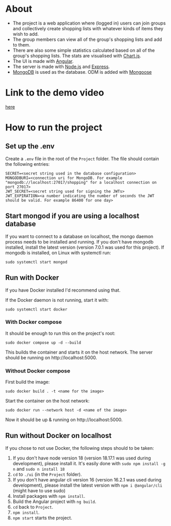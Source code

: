 # About

- The project is a web application where (logged in) users can join groups and collectively create shopping lists with whatever kinds of items they wish to add.
- The group members can view all of the group's shopping lists and add to them.
- There are also some simple statistics calculated based on all of the group's shopping lists. The stats are visualised with [Chart.js](https://www.chartjs.org/docs/latest/).
- The UI is made with [Angular](https://angular.io/).
- The server is made with [Node.js](https://nodejs.org/en) and  [Express](https://expressjs.com/).
- [MongoDB](https://www.mongodb.com/) is used as the database. ODM is added with [Mongoose](https://mongoosejs.com/)

# Link to the demo video

[here](https://lut-my.sharepoint.com/:v:/g/personal/jaakko_pyrhonen_student_lut_fi/ETHaztap1eNGiVbcg9Y8Ka0B7u3ZWHfGQD0UF2LFp1bQ5A?nav=eyJyZWZlcnJhbEluZm8iOnsicmVmZXJyYWxBcHAiOiJPbmVEcml2ZUZvckJ1c2luZXNzIiwicmVmZXJyYWxBcHBQbGF0Zm9ybSI6IldlYiIsInJlZmVycmFsTW9kZSI6InZpZXciLCJyZWZlcnJhbFZpZXciOiJNeUZpbGVzTGlua0RpcmVjdCJ9fQ&e=Oa7MZ0)

# How to run the project 

## Set up the .env

Create a `.env` file in the root of the `Project` folder. The file should contain the following entries:
```
SECRET=<secret string used in the database configuration>
MONGODBURI=<connection uri for MongoDB. For example "mongodb://localhost:27017/shopping" for a localhost connection on port 27017> 
JWT_SECRET=<secret string used for signing the JWTs>
JWT_EXPIRATION=<a number indicating the number of seconds the JWT should be valid. For example 86400 for one day>
```

## Start mongod if you are using a localhost database

If you want to connect to a database on localhost, the mongo daemon process needs to be installed and running. If you don't have mongodb installed, install the latest version (version 7.0.1 was used for this project). If mongodb is installed, on Linux with systemctl run:
```
sudo systemctl start mongod
```

## Run with Docker

If you have Docker installed I'd recommend using that.

If the Docker daemon is not running, start it with:
```
sudo systemctl start docker
```

### With Docker compose

It should be enough to run this on the project's root:
```
sudo docker compose up -d --build
```
This builds the container and starts it on the host network. The server should be running on http://localhost:5000.

### Without Docker compose

First build the image:
```
sudo docker build . -t <name for the image>
```
Start the container on the host network:
```
sudo docker run --network host -d <name of the image>
```
Now it should be up & running on http://localhost:5000.

## Run without Docker on localhost

If you chose to not use Docker, the following steps should to be taken:
1. If you don't have node version 18 (version 18.17.1 was used during development), please install it. It's easily done with `sudo npm install -g n` and `sudo n install 18`
2. `cd` to `./ui` (in the `Project` folder).
3. If you don't have angular cli version 16 (version 16.2.1 was used during development), please install the latest version with `npm i @angular/cli` (might have to use sudo)
4. Install packages with `npm install`. 
5. Build the Angular project with `ng build`.
6. `cd` back to `Project`.
7. `npm install`.
8. `npm start` starts the project.